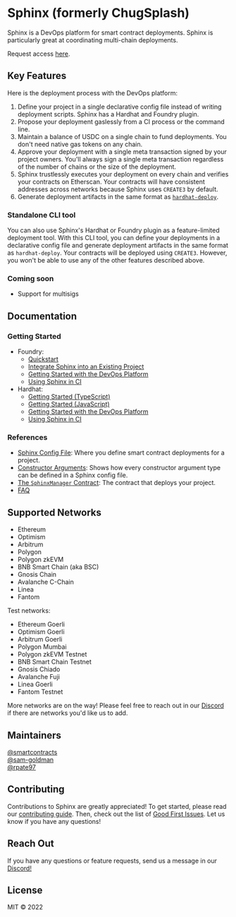 # Sphinx (formerly ChugSplash)

Sphinx is a DevOps platform for smart contract deployments. Sphinx is particularly great at coordinating multi-chain deployments.

Request access [here](https://sphinx.dev).

## Key Features

Here is the deployment process with the DevOps platform:

1. Define your project in a single declarative config file instead of writing deployment scripts. Sphinx has a Hardhat and Foundry plugin.
2. Propose your deployment gaslessly from a CI process or the command line.
3. Maintain a balance of USDC on a single chain to fund deployments. You don't need native gas tokens on any chain.
4. Approve your deployment with a single meta transaction signed by your project owners. You'll always sign a single meta transaction regardless of the number of chains or the size of the deployment.
5. Sphinx trustlessly executes your deployment on every chain and verifies your contracts on Etherscan. Your contracts will have consistent addresses across networks because Sphinx uses `CREATE3` by default.
6. Generate deployment artifacts in the same format as [`hardhat-deploy`](https://github.com/wighawag/hardhat-deploy).

### Standalone CLI tool

You can also use Sphinx's Hardhat or Foundry plugin as a feature-limited deployment tool. With this CLI tool, you can define your deployments in a declarative config file and generate deployment artifacts in the same format as `hardhat-deploy`. Your contracts will be deployed using `CREATE3`. However, you won't be able to use any of the other features described above.

### Coming soon

- Support for multisigs

## Documentation

### Getting Started

- Foundry:
  - [Quickstart](https://github.com/sphinx-labs/sphinx/blob/develop/docs/cli-foundry-quickstart.md)
  - [Integrate Sphinx into an Existing Project](https://github.com/sphinx-labs/sphinx/blob/develop/docs/cli-foundry-existing-project.md)
  - [Getting Started with the DevOps Platform](https://github.com/sphinx-labs/sphinx/blob/develop/docs/ops-foundry-getting-started.md)
  - [Using Sphinx in CI](ci-foundry-proposals.md)
- Hardhat:
  - [Getting Started (TypeScript)](https://github.com/sphinx-labs/sphinx/blob/develop/docs/cli-hardhat-ts-getting-started.md)
  - [Getting Started (JavaScript)](https://github.com/sphinx-labs/sphinx/blob/develop/docs/cli-hardhat-js-getting-started.md)
  - [Getting Started with the DevOps Platform](https://github.com/sphinx-labs/sphinx/blob/develop/docs/ops-hardhat-getting-started.md)
  - [Using Sphinx in CI](ci-hardhat-proposals.md)

### References

- [Sphinx Config File](https://github.com/sphinx-labs/sphinx/blob/develop/docs/config-file.md): Where you define smart contract deployments for a project.
- [Constructor Arguments](https://github.com/sphinx-labs/sphinx/blob/develop/docs/constructor-args.md): Shows how every constructor argument type can be defined in a Sphinx config file.
- [The `SphinxManager` Contract](https://github.com/sphinx-labs/sphinx/blob/develop/docs/sphinx-manager.md): The contract that deploys your project.
- [FAQ](https://github.com/sphinx-labs/sphinx/blob/develop/docs/faq.md)

## Supported Networks

- Ethereum
- Optimism
- Arbitrum
- Polygon
- Polygon zkEVM
- BNB Smart Chain (aka BSC)
- Gnosis Chain
- Avalanche C-Chain
- Linea
- Fantom

Test networks:

- Ethereum Goerli
- Optimism Goerli
- Arbitrum Goerli
- Polygon Mumbai
- Polygon zkEVM Testnet
- BNB Smart Chain Testnet
- Gnosis Chiado
- Avalanche Fuji
- Linea Goerli
- Fantom Testnet

More networks are on the way! Please feel free to reach out in our [Discord](https://discord.gg/7Gc3DK33Np) if there are networks you'd like us to add.

## Maintainers

[@smartcontracts](https://github.com/smartcontracts)\
[@sam-goldman](https://github.com/sam-goldman)\
[@rpate97](https://github.com/RPate97)

## Contributing

Contributions to Sphinx are greatly appreciated! To get started, please read our [contributing guide](https://github.com/sphinx-labs/sphinx/blob/develop/CONTRIBUTING.md). Then, check out the list of [Good First Issues](https://github.com/sphinx-labs/sphinx/contribute). Let us know if you have any questions!

## Reach Out

If you have any questions or feature requests, send us a message in our [Discord!](https://discord.gg/7Gc3DK33Np)

## License

MIT © 2022
